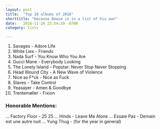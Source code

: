 ```yaml
---
layout: post
title:  "Top 10 albums of 2016"
shorttitle: "because Bowie is in a list of his own"
date:   2016-11-28 23:54:29 -0700
category: lists

---
```


1. Savages - Adore Life
2. White Lies - Friends 
3. Nada Surf - You Know Who You Are
4. Gucci Mane - Everybody Looking
5. The Lonely Island - Popstar: Never Stop Never Stopping
6. Head Wound City - A New Wave of Violence
7. Nice as F*ck - Nice as Fuck
8. Slaves - Take Control 
9. Yeasayer - Amen & Goodbye
10. Trentemøller - Fixion 

### Honorable Mentions:

... Factory Floor - 25 25
... Hinds - Leave Me Alone
... Essaie Pas - Demain est une autre nuit
... Yung Thug - (for the year in general)
